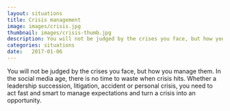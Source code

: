 ```yaml
---
layout: situations
title: Crisis management
image: images/crisis.jpg
thumbnail: images/crisis-thumb.jpg
description: You will not be judged by the crises you face, but how you manage them. Ashbright has leadership experience in managing crises including restructuring, succession and fatalities.
categories: situations
date:   2017-01-06
---
```


You will not be judged by the crises you face, but how you manage them. In the social media age, there is no time to waste when crisis hits. Whether a leadership succession, litigation, accident or personal crisis, you need to act fast and smart to manage expectations and turn a crisis into an opportunity.
